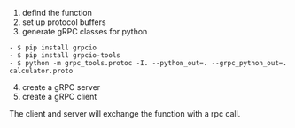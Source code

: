 1. defind the function
2. set up protocol buffers
3. generate gRPC classes for python
  ```
  - $ pip install grpcio
  - $ pip install grpcio-tools
  - $ python -m grpc_tools.protoc -I. --python_out=. --grpc_python_out=. calculator.proto
  ```
4. create a gRPC server
5. create a gRPC client

The client and server will exchange the function with a rpc call.
